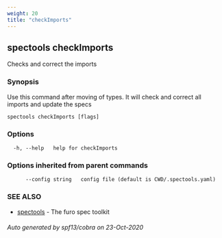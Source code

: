 ```yaml
---
weight: 20
title: "checkImports"
---
```


## spectools checkImports

Checks and correct the imports

### Synopsis

Use this command after moving of types. It will check and correct all imports and update the specs

```
spectools checkImports [flags]
```

### Options

```
  -h, --help   help for checkImports
```

### Options inherited from parent commands

```
      --config string   config file (default is CWD/.spectools.yaml)
```

### SEE ALSO

* [spectools](spectools.md)	 - The furo spec toolkit

###### Auto generated by spf13/cobra on 23-Oct-2020
